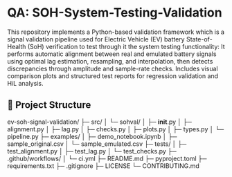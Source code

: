 # QA: SOH-System-Testing-Validation
This repository implements a Python-based validation framework which is a signal validation pipeline used for Electric Vehicle (EV) battery State-of-Health (SoH) verification to test through it the system testing functionality:
It performs automatic alignment between real and emulated battery signals using optimal lag estimation, resampling, and interpolation, then detects discrepancies through amplitude and sample-rate checks.
Includes visual comparison plots and structured test reports for regression validation and HiL analysis.

## 📁 Project Structure
ev-soh-signal-validation/
├─ src/
│  └─ sohval/
│     ├─ __init__.py
│     ├─ alignment.py
│     ├─ lag.py
│     ├─ checks.py
│     ├─ plots.py
│     ├─ types.py
│     └─ pipeline.py
├─ examples/
│  ├─ demo_notebook.ipynb
│  ├─ sample_original.csv
│  └─ sample_emulated.csv
├─ tests/
│  ├─ test_alignment.py
│  ├─ test_lag.py
│  └─ test_checks.py
├─ .github/workflows/
│  └─ ci.yml
├─ README.md
├─ pyproject.toml
├─ requirements.txt
├─ .gitignore
├─ LICENSE
└─ CONTRIBUTING.md
